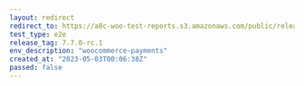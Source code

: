 ```yaml
---
layout: redirect
redirect_to: https://a8c-woo-test-reports.s3.amazonaws.com/public/release/7.7.0-rc.1/woocommerce-payments/e2e/index.html
test_type: e2e
release_tag: 7.7.0-rc.1
env_description: "woocommerce-payments"
created_at: "2023-05-03T00:06:38Z"
passed: false
---
```

